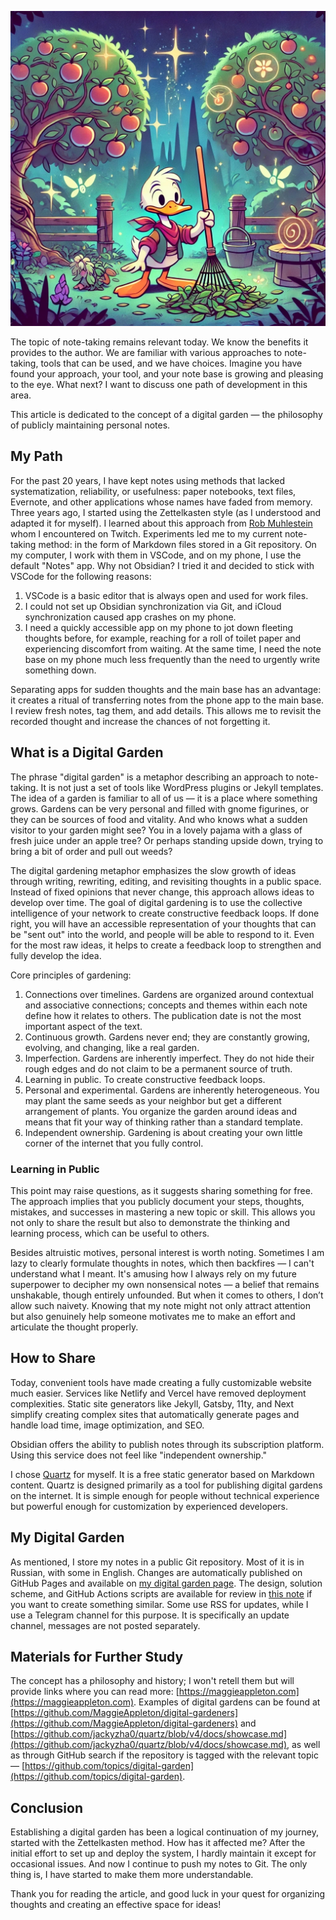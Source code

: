 ![alt text](DigitalGarden.jpg)

The topic of note-taking remains relevant today. We know the benefits it provides to the author. We are familiar with various approaches to note-taking, tools that can be used, and we have choices. Imagine you have found your approach, your tool, and your note base is growing and pleasing to the eye. What next? I want to discuss one path of development in this area.

This article is dedicated to the concept of a digital garden — the philosophy of publicly maintaining personal notes.

## My Path

For the past 20 years, I have kept notes using methods that lacked systematization, reliability, or usefulness: paper notebooks, text files, Evernote, and other applications whose names have faded from memory. Three years ago, I started using the Zettelkasten style (as I understood and adapted it for myself). I learned about this approach from [Rob Muhlestein](https://github.com/rwxrob) whom I encountered on Twitch. Experiments led me to my current note-taking method: in the form of Markdown files stored in a Git repository. On my computer, I work with them in VSCode, and on my phone, I use the default "Notes" app. Why not Obsidian? I tried it and decided to stick with VSCode for the following reasons:
1. VSCode is a basic editor that is always open and used for work files.
2. I could not set up Obsidian synchronization via Git, and iCloud synchronization caused app crashes on my phone.
3. I need a quickly accessible app on my phone to jot down fleeting thoughts before, for example, reaching for a roll of toilet paper and experiencing discomfort from waiting. At the same time, I need the note base on my phone much less frequently than the need to urgently write something down.

Separating apps for sudden thoughts and the main base has an advantage: it creates a ritual of transferring notes from the phone app to the main base. I review fresh notes, tag them, and add details. This allows me to revisit the recorded thought and increase the chances of not forgetting it.

## What is a Digital Garden

The phrase "digital garden" is a metaphor describing an approach to note-taking. It is not just a set of tools like WordPress plugins or Jekyll templates. The idea of a garden is familiar to all of us — it is a place where something grows. Gardens can be very personal and filled with gnome figurines, or they can be sources of food and vitality. And who knows what a sudden visitor to your garden might see? You in a lovely pajama with a glass of fresh juice under an apple tree? Or perhaps standing upside down, trying to bring a bit of order and pull out weeds?

The digital gardening metaphor emphasizes the slow growth of ideas through writing, rewriting, editing, and revisiting thoughts in a public space. Instead of fixed opinions that never change, this approach allows ideas to develop over time. The goal of digital gardening is to use the collective intelligence of your network to create constructive feedback loops. If done right, you will have an accessible representation of your thoughts that can be "sent out" into the world, and people will be able to respond to it. Even for the most raw ideas, it helps to create a feedback loop to strengthen and fully develop the idea.

Core principles of gardening:
1. Connections over timelines. Gardens are organized around contextual and associative connections; concepts and themes within each note define how it relates to others. The publication date is not the most important aspect of the text.
2. Continuous growth. Gardens never end; they are constantly growing, evolving, and changing, like a real garden.
3. Imperfection. Gardens are inherently imperfect. They do not hide their rough edges and do not claim to be a permanent source of truth.
4. Learning in public. To create constructive feedback loops.
5. Personal and experimental. Gardens are inherently heterogeneous. You may plant the same seeds as your neighbor but get a different arrangement of plants. You organize the garden around ideas and means that fit your way of thinking rather than a standard template.
6. Independent ownership. Gardening is about creating your own little corner of the internet that you fully control.

### Learning in Public

This point may raise questions, as it suggests sharing something for free. The approach implies that you publicly document your steps, thoughts, mistakes, and successes in mastering a new topic or skill. This allows you not only to share the result but also to demonstrate the thinking and learning process, which can be useful to others.

Besides altruistic motives, personal interest is worth noting. Sometimes I am lazy to clearly formulate thoughts in notes, which then backfires — I can't understand what I meant. It's amusing how I always rely on my future superpower to decipher my own nonsensical notes — a belief that remains unshakable, though entirely unfounded. But when it comes to others, I don’t allow such naivety. Knowing that my note might not only attract attention but also genuinely help someone motivates me to make an effort and articulate the thought properly.

## How to Share

Today, convenient tools have made creating a fully customizable website much easier. Services like Netlify and Vercel have removed deployment complexities. Static site generators like Jekyll, Gatsby, 11ty, and Next simplify creating complex sites that automatically generate pages and handle load time, image optimization, and SEO.

Obsidian offers the ability to publish notes through its subscription platform. Using this service does not feel like "independent ownership."

I chose [Quartz](https://quartz.jzhao.xyz/) for myself. It is a free static generator based on Markdown content. Quartz is designed primarily as a tool for publishing digital gardens on the internet. It is simple enough for people without technical experience but powerful enough for customization by experienced developers.

## My Digital Garden

As mentioned, I store my notes in a public Git repository. Most of it is in Russian, with some in English. Changes are automatically published on GitHub Pages and available on [my digital garden page](https://devirium.avvero.pw). The design, solution scheme, and GitHub Actions scripts are available for review in [this note](https://devirium.avvero.pw/2024/2024-07/How-I-Built-Devirium) if you want to create something similar. Some use RSS for updates, while I use a Telegram channel for this purpose. It is specifically an update channel, messages are not posted separately.

## Materials for Further Study

The concept has a philosophy and history; I won't retell them but will provide links where you can read more: [https://maggieappleton.com](https://maggieappleton.com). Examples of digital gardens can be found at [https://github.com/MaggieAppleton/digital-gardeners](https://github.com/MaggieAppleton/digital-gardeners) and [https://github.com/jackyzha0/quartz/blob/v4/docs/showcase.md](https://github.com/jackyzha0/quartz/blob/v4/docs/showcase.md), as well as through GitHub search if the repository is tagged with the relevant topic — [https://github.com/topics/digital-garden](https://github.com/topics/digital-garden).

## Conclusion

Establishing a digital garden has been a logical continuation of my journey, started with the Zettelkasten method. How has it affected me? After the initial effort to set up and deploy the system, I hardly maintain it except for occasional issues. And now I continue to push my notes to Git. The only thing is, I have started to make them more understandable.

Thank you for reading the article, and good luck in your quest for organizing thoughts and creating an effective space for ideas!
